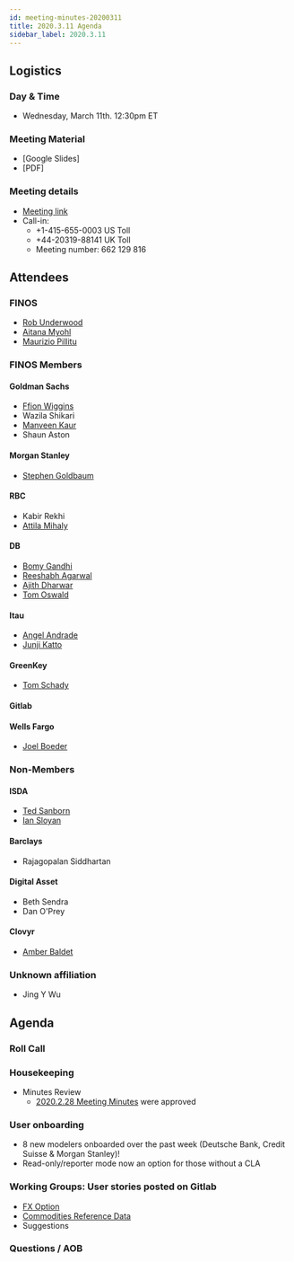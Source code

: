 ```yaml
---
id: meeting-minutes-20200311
title: 2020.3.11 Agenda
sidebar_label: 2020.3.11
---
```


## Logistics 
### Day & Time
* Wednesday, March 11th. 12:30pm ET

### Meeting Material
* [Google Slides]
* [PDF]

### Meeting details

* [Meeting link](https://finos.webex.com/finos/j.php?MTID=m9faeb59f9167a188a0cde9a2209b9447)
* Call-in: 
    * +1-415-655-0003 US Toll
    * +44-20319-88141 UK Toll
    * Meeting number: 662 129 816

## Attendees 
### FINOS
* [Rob Underwood](https://github.com/brooklynrob)
* [Aitana Myohl](https://github.com/aitana16)
* [Maurizio Pillitu](https://github.com/maoo)

### FINOS Members
#### Goldman Sachs
* [Ffion Wiggins](https://github.com/ffionwiggins)
* Wazila Shikari
* [Manveen Kaur](https://github.com/kaurma)
* Shaun Aston

#### Morgan Stanley
* [Stephen Goldbaum](https://github.com/stephengoldbaum)

#### RBC
* Kabir Rekhi
* [Attila Mihaly](https://github.com/AttilaMihaly) 

####  DB
* [Bomy Gandhi](https://github.com/bodhi-1)
* [Reeshabh Agarwal](https://github.com/reesh-a)
* [Ajith Dharwar](https://github.com/aj73)
* [Tom Oswald](https://github.com/toswald2)

#### Itau
* [Angel Andrade](https://github.com/asorane)
* [Junji Katto](https://github.com/junjikatto)

#### GreenKey
* [Tom Schady](https://github.com/tschady)

#### Gitlab

#### Wells Fargo
* [Joel Boeder](https://github.com/joelebwf)


### Non-Members
#### ISDA
* [Ted Sanborn](https://github.com/TSanborn-ISDA)
* [Ian Sloyan](https://github.com/iansloyan)

#### Barclays
* Rajagopalan Siddhartan

#### Digital Asset
* Beth Sendra
* Dan O'Prey

#### Clovyr
* [Amber Baldet](https://github.com/amberella)

### Unknown affiliation
* Jing Y Wu


## Agenda

### Roll Call

### Housekeeping
* Minutes Review
    * [2020.2.28 Meeting Minutes](https://github.com/finos/alloy/blob/master/meeting-minutes/2020.2.28-pilot-project-minutes.md) were approved

### User onboarding
* 8 new modelers onboarded over the past week (Deutsche Bank, Credit Suisse & Morgan Stanley)!
* Read-only/reporter mode now an option for those without a CLA

### Working Groups: User stories posted on Gitlab
* [FX Option](https://gitlab.alloy.finos.org/alloy-pilot/cdm/issues)
* [Commodities Reference Data](https://gitlab.alloy.finos.org/alloy-pilot/cmlrefdata/issues/) 
* Suggestions

### Questions / AOB
